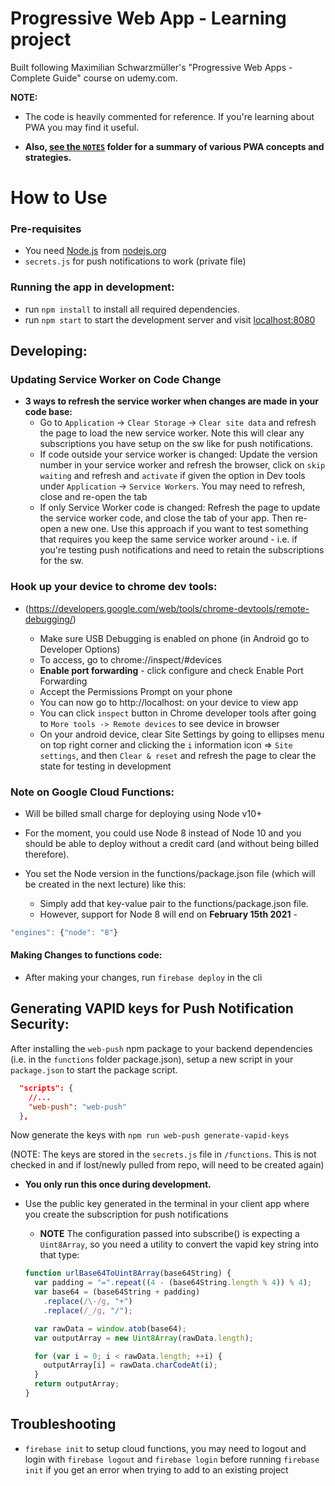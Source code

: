# Progressive Web App - Learning project

Built following Maximilian Schwarzmüller's "Progressive Web Apps - Complete Guide" course on udemy.com.

**NOTE:**

- The code is heavily commented for reference. If you're learning about PWA you may find it useful.

- **Also, [see the `NOTES`](https://github.com/BrentGrammer/PWA-app/tree/master/NOTES) folder for a summary of various PWA concepts and strategies.**

# How to Use

### Pre-requisites

- You need [Node.js](https://nodejs.org) from [nodejs.org](https://nodejs.org)
- `secrets.js` for push notifications to work (private file)

### Running the app in development:

- run `npm install` to install all required dependencies.
- run `npm start` to start the development server and visit [localhost:8080](http://localhost:8080)

## Developing:

### Updating Service Worker on Code Change

- **3 ways to refresh the service worker when changes are made in your code base:**
  - Go to `Application` -> `Clear Storage` -> `Clear site data` and refresh the page to load the new service worker. Note this will clear any subscriptions you have setup on the sw like for push notifications.
  - If code outside your service worker is changed: Update the version number in your service worker and refresh the browser, click on `skip waiting` and refresh and `activate` if given the option in Dev tools under `Application` -> `Service Workers`. You may need to refresh, close and re-open the tab
  - If only Service Worker code is changed: Refresh the page to update the service worker code, and close the tab of your app. Then re-open a new one. Use this approach if you want to test something that requires you keep the same service worker around - i.e. if you're testing push notifications and need to retain the subscriptions for the sw.

### Hook up your device to chrome dev tools:

- (https://developers.google.com/web/tools/chrome-devtools/remote-debugging/)

  - Make sure USB Debugging is enabled on phone (in Android go to Developer Options)
  - To access, go to chrome://inspect/#devices
  - **Enable port forwarding** - click configure and check Enable Port Forwarding
  - Accept the Permissions Prompt on your phone
  - You can now go to http://localhost:<app-port> on your device to view app
  - You can click `inspect` button in Chrome developer tools after going to `More tools -> Remote devices` to see device in browser
  - On your android device, clear Site Settings by going to ellipses menu on top right corner and clicking the `i` information icon => `Site settings`, and then `Clear & reset` and refresh the page to clear the state for testing in development

### Note on Google Cloud Functions:

- Will be billed small charge for deploying using Node v10+
- For the moment, you could use Node 8 instead of Node 10 and you should be able to deploy without a credit card (and without being billed therefore).

- You set the Node version in the functions/package.json file (which will be created in the next lecture) like this:

  - Simply add that key-value pair to the functions/package.json file.
  - However, support for Node 8 will end on **February 15th 2021** -

```javascript
"engines": {"node": "8"}
```

#### Making Changes to functions code:

- After making your changes, run `firebase deploy` in the cli

## Generating VAPID keys for Push Notification Security:

After installing the `web-push` npm package to your backend dependencies (i.e. in the `functions` folder package.json), setup a new script in your `package.json` to start the package script.

```json
  "scripts": {
    //...
    "web-push": "web-push"
  },
```

Now generate the keys with `npm run web-push generate-vapid-keys`

(NOTE: The keys are stored in the `secrets.js` file in `/functions`. This is not checked in and if lost/newly pulled from repo, will need to be created again)

- **You only run this once during development.**

- Use the public key generated in the terminal in your client app where you create the subscription for push notifications

  - **NOTE** The configuration passed into subscribe() is expecting a `Uint8Array`, so you need a utility to convert the vapid key string into that type:

  ```javascript
  function urlBase64ToUint8Array(base64String) {
    var padding = "=".repeat((4 - (base64String.length % 4)) % 4);
    var base64 = (base64String + padding)
      .replace(/\-/g, "+")
      .replace(/_/g, "/");

    var rawData = window.atob(base64);
    var outputArray = new Uint8Array(rawData.length);

    for (var i = 0; i < rawData.length; ++i) {
      outputArray[i] = rawData.charCodeAt(i);
    }
    return outputArray;
  }
  ```

## Troubleshooting

- `firebase init` to setup cloud functions, you may need to logout and login with `firebase logout` and `firebase login` before running `firebase init` if you get an error when trying to add to an existing project
